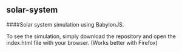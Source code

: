 ## solar-system
####Solar system simulation using BabylonJS.

To see the simulation, simply download the repository and open the index.html file with your browser. (Works better with Firefox)
